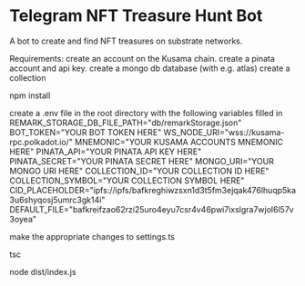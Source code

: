 # Telegram NFT Treasure Hunt Bot

A bot to create and find NFT treasures on substrate networks.

Requirements:
create an account on the Kusama chain.
create a pinata account and api key.
create a mongo db database (with e.g. atlas)
create a collection

npm install

create a .env file in the root directory with the following variables filled in
REMARK_STORAGE_DB_FILE_PATH="db/remarkStorage.json"
BOT_TOKEN="YOUR BOT TOKEN HERE"
WS_NODE_URI="wss://kusama-rpc.polkadot.io/"
MNEMONIC="YOUR KUSAMA ACCOUNTS MNEMONIC HERE"
PINATA_API="YOUR PINATA API KEY HERE"
PINATA_SECRET="YOUR PINATA SECRET HERE"
MONGO_URI="YOUR MONGO URI HERE"
COLLECTION_ID="YOUR COLLECTION ID HERE"
COLLECTION_SYMBOL="YOUR COLLECTION SYMBOL HERE"
CID_PLACEHOLDER="ipfs://ipfs/bafkreghiwzsxn1d3t5fm3ejqak476lhuqp5ka3u6shyqosj5umrc3gk14i"
DEFAULT_FILE="bafkreifzao62rzi25uro4eyu7csr4v46pwi7ixslgra7wjol6l57v3oyea"

make the appropriate changes to settings.ts

tsc

node dist/index.js
